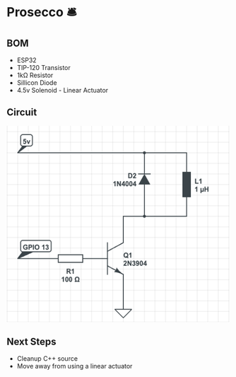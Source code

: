 # Prosecco 🛎
## BOM

- ESP32
- TIP-120 Transistor
- 1kΩ Resistor
- Sillicon Diode
- 4.5v Solenoid - Linear Actuator

## Circuit

![Circuit Diagram](/design/circuit.png)


## Next Steps

- Cleanup C++ source
- Move away from using a linear actuator